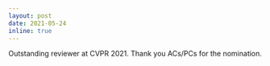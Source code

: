 ```yaml
---
layout: post
date: 2021-05-24
inline: true
---
```


Outstanding reviewer at CVPR 2021. Thank you ACs/PCs for the nomination.
